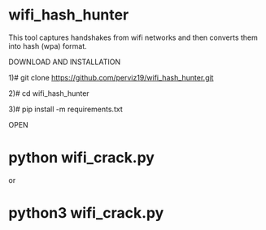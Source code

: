 # wifi_hash_hunter
This tool captures handshakes from wifi networks and then converts them into hash (wpa) format.

DOWNLOAD AND INSTALLATION

1)# git clone https://github.com/perviz19/wifi_hash_hunter.git

2)# cd wifi_hash_hunter

3)# pip install -m requirements.txt


OPEN

# python wifi_crack.py   
or  
# python3 wifi_crack.py


